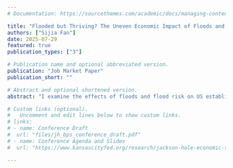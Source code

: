 ```yaml
---
# Documentation: https://sourcethemes.com/academic/docs/managing-content/

title: "Flooded but Thriving? The Uneven Economic Impact of Floods and Flood Risk"
authors: ["Sijia Fan"]
date: 2025-07-29
featured: true
publication_types: ["3"]

# Publication name and optional abbreviated version.
publication: "Job Market Paper"
publication_short: ""

# Abstract and optional shortened version.
abstract: "I examine the effects of floods and flood risk on US establishments and firms by combining establishment-level data with FEMA flood maps and high-resolution remote sensing. I document significant increases in employment and sales at flooded establishments. Using event study and spatial regression discontinuity around regulatory boundaries, I provide novel evidence that federal flood insurance helps post-disaster recovery. I also find suggestive evidence of positive regional spillovers from federal spending. In contrast, establishments located in high-risk flood zones tend to reduce employment, potentially due to disincentive effects of elevated insurance costs and reduced local economic diversity. At the firm level, I use large language models to classify voluntary flood risk disclosures in 10-K filings and earnings calls. Firms with higher flood exposure are more likely to disclose relevant risks and adjust their operations by reducing their inventories and tangible assets. Meanwhile, I find significant negative stock market reactions to floods, particularly for firms that lack prior flood risk disclosures, have no establishments in high-risk areas, or have not previously experienced major flooding. Overall, my study underscores the role of insurance and risk disclosures in post-disaster recovery, while pointing to the broader economic costs of chronic climate risk exposure and the importance of aligning long-term policy and market incentives to promote sustainable development."

# Custom links (optional).
#   Uncomment and edit lines below to show custom links.
# links:
# - name: Conference Draft
#  url: "files/jh_bps_conference_draft.pdf"
# - name: Conference Agenda and Slides
#  url: "https://www.kansascityfed.org/research/jackson-hole-economic-symposium/jackson-hole-economic-policy-symposium-reassessing-the-effectiveness-and-transmission-of-monetary-policy/"

---
```

